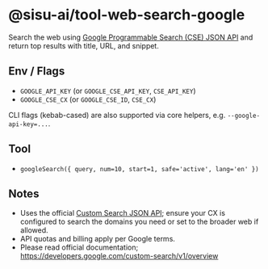 # @sisu-ai/tool-web-search-google

Search the web using [Google Programmable Search (CSE) JSON API](https://developers.google.com/custom-search/v1/overview) and return top results with title, URL, and snippet.

## Env / Flags
- `GOOGLE_API_KEY` (or `GOOGLE_CSE_API_KEY`, `CSE_API_KEY`)
- `GOOGLE_CSE_CX` (or `GOOGLE_CSE_ID`, `CSE_CX`)

CLI flags (kebab-cased) are also supported via core helpers, e.g. `--google-api-key=...`.

## Tool
- `googleSearch({ query, num=10, start=1, safe='active', lang='en' })`

## Notes
- Uses the official [Custom Search JSON API](https://developers.google.com/custom-search/v1/overview); ensure your CX is configured to search the domains you need or set to the broader web if allowed.
- API quotas and billing apply per Google terms.
- Please read official documentation; https://developers.google.com/custom-search/v1/overview
